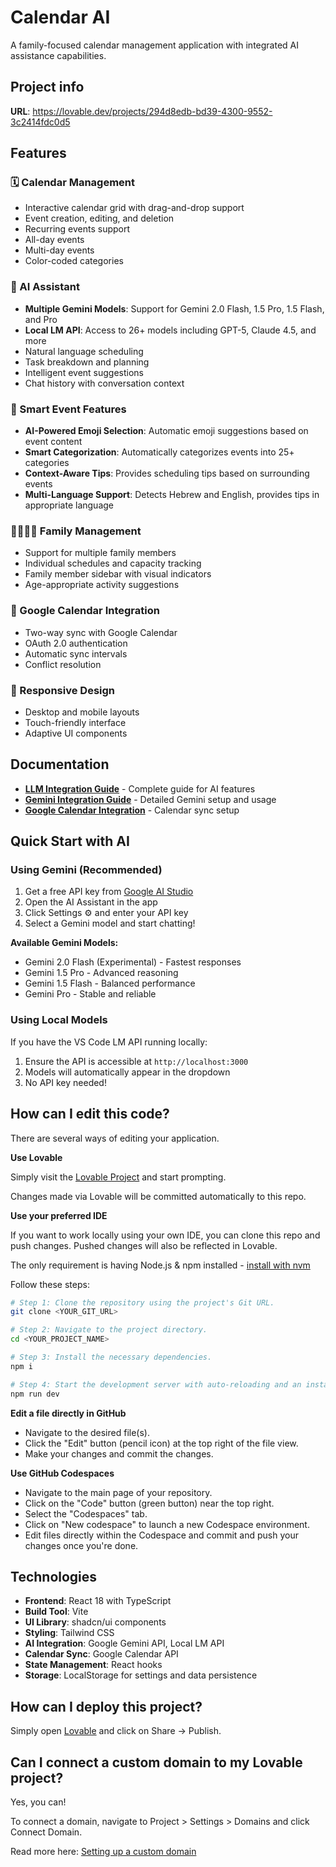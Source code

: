 # Calendar AI

A family-focused calendar management application with integrated AI assistance capabilities.

## Project info

**URL**: https://lovable.dev/projects/294d8edb-bd39-4300-9552-3c2414fdc0d5

## Features

### 🗓️ Calendar Management
- Interactive calendar grid with drag-and-drop support
- Event creation, editing, and deletion
- Recurring events support
- All-day events
- Multi-day events
- Color-coded categories

### 🤖 AI Assistant
- **Multiple Gemini Models**: Support for Gemini 2.0 Flash, 1.5 Pro, 1.5 Flash, and Pro
- **Local LM API**: Access to 26+ models including GPT-5, Claude 4.5, and more
- Natural language scheduling
- Task breakdown and planning
- Intelligent event suggestions
- Chat history with conversation context

### 🎯 Smart Event Features
- **AI-Powered Emoji Selection**: Automatic emoji suggestions based on event content
- **Smart Categorization**: Automatically categorizes events into 25+ categories
- **Context-Aware Tips**: Provides scheduling tips based on surrounding events
- **Multi-Language Support**: Detects Hebrew and English, provides tips in appropriate language

### 👨‍👩‍👧‍👦 Family Management
- Support for multiple family members
- Individual schedules and capacity tracking
- Family member sidebar with visual indicators
- Age-appropriate activity suggestions

### 🔄 Google Calendar Integration
- Two-way sync with Google Calendar
- OAuth 2.0 authentication
- Automatic sync intervals
- Conflict resolution

### 📱 Responsive Design
- Desktop and mobile layouts
- Touch-friendly interface
- Adaptive UI components

## Documentation

- **[LLM Integration Guide](LLM_INTEGRATION.md)** - Complete guide for AI features
- **[Gemini Integration Guide](GEMINI_INTEGRATION.md)** - Detailed Gemini setup and usage
- **[Google Calendar Integration](GOOGLE_CALENDAR_INTEGRATION.md)** - Calendar sync setup

## Quick Start with AI

### Using Gemini (Recommended)

1. Get a free API key from [Google AI Studio](https://makersuite.google.com/app/apikey)
2. Open the AI Assistant in the app
3. Click Settings ⚙️ and enter your API key
4. Select a Gemini model and start chatting!

**Available Gemini Models:**
- Gemini 2.0 Flash (Experimental) - Fastest responses
- Gemini 1.5 Pro - Advanced reasoning
- Gemini 1.5 Flash - Balanced performance
- Gemini Pro - Stable and reliable

### Using Local Models

If you have the VS Code LM API running locally:
1. Ensure the API is accessible at `http://localhost:3000`
2. Models will automatically appear in the dropdown
3. No API key needed!

## How can I edit this code?

There are several ways of editing your application.

**Use Lovable**

Simply visit the [Lovable Project](https://lovable.dev/projects/294d8edb-bd39-4300-9552-3c2414fdc0d5) and start prompting.

Changes made via Lovable will be committed automatically to this repo.

**Use your preferred IDE**

If you want to work locally using your own IDE, you can clone this repo and push changes. Pushed changes will also be reflected in Lovable.

The only requirement is having Node.js & npm installed - [install with nvm](https://github.com/nvm-sh/nvm#installing-and-updating)

Follow these steps:

```sh
# Step 1: Clone the repository using the project's Git URL.
git clone <YOUR_GIT_URL>

# Step 2: Navigate to the project directory.
cd <YOUR_PROJECT_NAME>

# Step 3: Install the necessary dependencies.
npm i

# Step 4: Start the development server with auto-reloading and an instant preview.
npm run dev
```

**Edit a file directly in GitHub**

- Navigate to the desired file(s).
- Click the "Edit" button (pencil icon) at the top right of the file view.
- Make your changes and commit the changes.

**Use GitHub Codespaces**

- Navigate to the main page of your repository.
- Click on the "Code" button (green button) near the top right.
- Select the "Codespaces" tab.
- Click on "New codespace" to launch a new Codespace environment.
- Edit files directly within the Codespace and commit and push your changes once you're done.

## Technologies

- **Frontend**: React 18 with TypeScript
- **Build Tool**: Vite
- **UI Library**: shadcn/ui components
- **Styling**: Tailwind CSS
- **AI Integration**: Google Gemini API, Local LM API
- **Calendar Sync**: Google Calendar API
- **State Management**: React hooks
- **Storage**: LocalStorage for settings and data persistence

## How can I deploy this project?

Simply open [Lovable](https://lovable.dev/projects/294d8edb-bd39-4300-9552-3c2414fdc0d5) and click on Share -> Publish.

## Can I connect a custom domain to my Lovable project?

Yes, you can!

To connect a domain, navigate to Project > Settings > Domains and click Connect Domain.

Read more here: [Setting up a custom domain](https://docs.lovable.dev/features/custom-domain#custom-domain)
